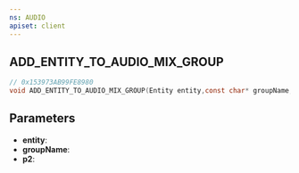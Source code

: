 ```yaml
---
ns: AUDIO
apiset: client
---
```

## ADD_ENTITY_TO_AUDIO_MIX_GROUP

```c
// 0x153973AB99FE8980
void ADD_ENTITY_TO_AUDIO_MIX_GROUP(Entity entity,const char* groupName,float p2);
```


## Parameters
* **entity**:
* **groupName**:
* **p2**:



